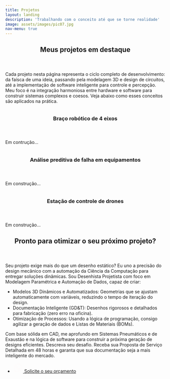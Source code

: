 ```yaml
---
title: Projetos
layout: landing
description: 'Trabalhando com o conceito até que se torne realidade'
image: assets/images/pic07.jpg
nav-menu: true
---
```


<!-- Main -->
<div id="main">

<!-- One -->
<section id="one">
	<div class="inner">
		<header class="major">
			<h2>Meus projetos em destaque</h2>
		</header>
		<p>Cada projeto nesta página representa o ciclo completo de desenvolvimento: da faísca de uma ideia, passando pela modelagem 3D e design de circuitos, até a implementação de software inteligente para controle e percepção. Meu foco é na integração harmoniosa entre hardware e software para construir sistemas complexos e coesos. Veja abaixo como esses conceitos são aplicados na prática.</p>
	</div>
</section>

<!-- Two -->
<section id="two" class="spotlights">
	<section>
		<a href="generic.html" class="image">
			<img src="{% link assets/images/robotic_arm.webp %}" alt="" data-position="center center" />
		</a>
		<div class="content">
			<div class="inner">
				<header class="major">
					<h3>Braço robótico de 4 eixos</h3>
				</header>
				<p>Em contrução...</p>
<!-- 				<ul class="actions">
					<li><a href="generic.html" class="button">Learn more</a></li>
				</ul> -->
			</div>
		</div>
	</section>
	<section>
		<a href="generic.html" class="image">
			<img src="{% link assets/images/pic09.jpg %}" alt="" data-position="top center" />
		</a>
		<div class="content">
			<div class="inner">
				<header class="major">
					<h3>Análise preditiva de falha em equipamentos</h3>
				</header>
				<p>Em construção...</p>
<!-- 				<ul class="actions">
					<li><a href="generic.html" class="button">Learn more</a></li>
				</ul> -->
			</div>
		</div>
	</section>
	<section>
		<a href="generic.html" class="image">
			<img src="{% link assets/images/pic10.jpg %}" alt="" data-position="25% 25%" />
		</a>
		<div class="content">
			<div class="inner">
				<header class="major">
					<h3>Estação de controle de drones</h3>
				</header>
				<p>Em construção...</p>
<!-- 				<ul class="actions">
					<li><a href="generic.html" class="button">Learn more</a></li>
				</ul> -->
			</div>
		</div>
	</section>

</section>

<!-- Three -->
<section id="three">
	<div class="inner">
		<header class="major">
			<h2>Pronto para otimizar o seu próximo projeto?</h2>
		</header>
		<p>Seu projeto exige mais do que um desenho estático? Eu uno a precisão do design mecânico com a automação da Ciência da Computação para entregar soluções dinâmicas.
		Sou Desenhista Projetista com foco em Modelagem Paramétrica e Automação de Dados, capaz de criar:
		<ul>
			<li>Modelos 3D Dinâmicos e Automatizados: Geometrias que se ajustam automaticamente com variáveis, reduzindo o tempo de iteração do design.</li>
			<li>Documentação Inteligente (GD&T): Desenhos rigorosos e detalhados para fabricação (zero erro na oficina).</li>
			<li>Otimização de Processos: Usando a lógica de programação, consigo agilizar a geração de dados e Listas de Materiais (BOMs).</li>
		</ul>
		Com base sólida em CAD, me aprofundo em Sistemas Pneumáticos e de Exaustão e na lógica de software para construir a próxima geração de designs eficientes.
		Descreva seu desafio. Receba sua Proposta de Serviço Detalhada em 48 horas e garanta que sua documentação seja a mais inteligente do mercado. </p>
		<ul class="actions">
			<li><a href="" class="button next"><svg xmlns="http://www.w3.org/2000/svg" width="32" height="32" fill="#fefbfb" viewBox="0 0 256 256"><path d="M187.58,144.84l-32-16a8,8,0,0,0-8,.5l-14.69,9.8a40.55,40.55,0,0,1-16-16l9.8-14.69a8,8,0,0,0,.5-8l-16-32A8,8,0,0,0,104,64a40,40,0,0,0-40,40,88.1,88.1,0,0,0,88,88,40,40,0,0,0,40-40A8,8,0,0,0,187.58,144.84ZM152,176a72.08,72.08,0,0,1-72-72A24,24,0,0,1,99.29,80.46l11.48,23L101,118a8,8,0,0,0-.73,7.51,56.47,56.47,0,0,0,30.15,30.15A8,8,0,0,0,138,155l14.61-9.74,23,11.48A24,24,0,0,1,152,176ZM128,24A104,104,0,0,0,36.18,176.88L24.83,210.93a16,16,0,0,0,20.24,20.24l34.05-11.35A104,104,0,1,0,128,24Zm0,192a87.87,87.87,0,0,1-44.06-11.81,8,8,0,0,0-6.54-.67L40,216,52.47,178.6a8,8,0,0,0-.66-6.54A88,88,0,1,1,128,216Z"></path></svg> Solicite o seu orçamento</a></li>
		</ul>
	</div>
</section>

</div>
